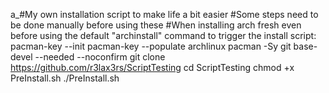 a_#My own installation script to make life a bit easier
#Some steps need to be done manually before using these
#When installing arch fresh even before using the default "archinstall" command to trigger the install script:
pacman-key --init
pacman-key --populate archlinux
pacman -Sy git base-devel --needed --noconfirm
git clone https://github.com/r3lax3rs/ScriptTesting
cd ScriptTesting
chmod +x PreInstall.sh
./PreInstall.sh
